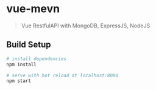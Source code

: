 # vue-mevn

> Vue RestfulAPI with MongoDB, ExpressJS, NodeJS

## Build Setup

``` bash
# install dependencies
npm install

# serve with hot reload at localhost:8080
npm start
```
